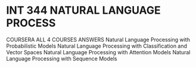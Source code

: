 # INT 344 NATURAL LANGUAGE PROCESS 
COURSERA ALL 4 COURSES ANSWERS
Natural Language Processing with Probabilistic Models
Natural Language Processing with Classification and Vector Spaces
Natural Language Processing with Attention Models
Natural Language Processing with Sequence Models
